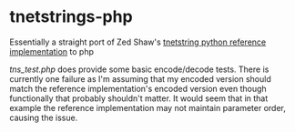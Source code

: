 tnetstrings-php
===============

Essentially a straight port of Zed Shaw's [tnetstring python reference implementation](http://tnetstrings.org/) to php

_tns_test.php_ does provide some basic encode/decode tests. There is currently one failure as I'm assuming that my encoded version should match the reference implementation's encoded version even though functionally that probably shouldn't matter. It would seem that in that example the reference implementation may not maintain parameter order, causing the issue.

